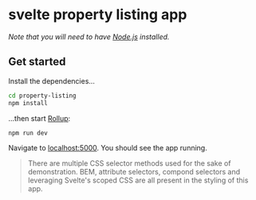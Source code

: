 # svelte property listing app

_Note that you will need to have [Node.js](https://nodejs.org) installed._

## Get started

Install the dependencies...

```bash
cd property-listing
npm install
```

...then start [Rollup](https://rollupjs.org):

```bash
npm run dev
```

Navigate to [localhost:5000](http://localhost:5000). You should see the app running.

> There are multiple CSS selector methods used for the sake of demonstration. BEM, attribute selectors, compond selectors and leveraging Svelte's scoped CSS are all present in the styling of this app.
